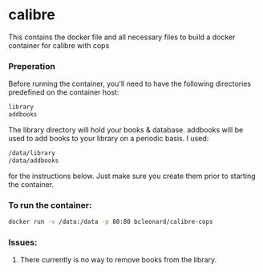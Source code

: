 # calibre

This contains the docker file and all necessary files to build a docker container for calibre with cops

### Preperation
Before running the container, you'll need to have the following directories predefined on the container host:
```sh
library
addbooks
```
The library directory will hold your books & database.  addbooks will be used to add books to your library on a periodic basis.  I used:
```sh
/data/library
/data/addbooks
```
for the instructions below.  Just make sure you create them prior to starting the container.
### To run the container:
```sh
docker run -v /data:/data -p 80:80 bcleonard/calibre-cops
```
### Issues:
1) There currently is no way to remove books from the library.
